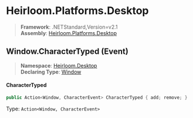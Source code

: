 # Heirloom.Platforms.Desktop

> **Framework**: .NETStandard,Version=v2.1  
> **Assembly**: [Heirloom.Platforms.Desktop][0]

## Window.CharacterTyped (Event)

> **Namespace**: [Heirloom.Desktop][0]  
> **Declaring Type**: [Window][1]

#### CharacterTyped

```cs
public Action<Window, CharacterEvent> CharacterTyped { add; remove; }
```

Type: `Action<Window, CharacterEvent>`

[0]: ../../../Heirloom.Platforms.Desktop.md
[1]: ../Window.md
